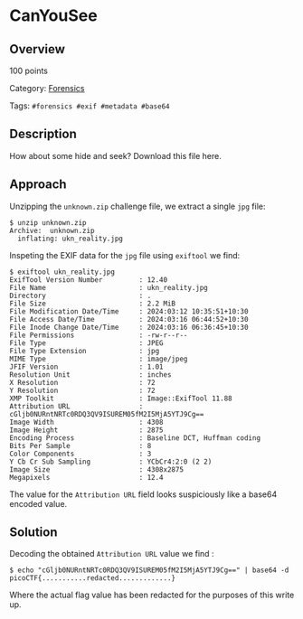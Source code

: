 # CanYouSee #
 
## Overview ##

100 points

Category: [Forensics](../)

Tags: `#forensics #exif #metadata #base64`

## Description ##

How about some hide and seek? Download this file here.

## Approach ##

Unzipping the `unknown.zip` challenge file, we extract a single `jpg` file:

    $ unzip unknown.zip 
    Archive:  unknown.zip
      inflating: ukn_reality.jpg      

Inspeting the EXIF data for the `jpg` file using `exiftool` we find:

    $ exiftool ukn_reality.jpg 
    ExifTool Version Number         : 12.40
    File Name                       : ukn_reality.jpg
    Directory                       : .
    File Size                       : 2.2 MiB
    File Modification Date/Time     : 2024:03:12 10:35:51+10:30
    File Access Date/Time           : 2024:03:16 06:44:52+10:30
    File Inode Change Date/Time     : 2024:03:16 06:36:45+10:30
    File Permissions                : -rw-r--r--
    File Type                       : JPEG
    File Type Extension             : jpg
    MIME Type                       : image/jpeg
    JFIF Version                    : 1.01
    Resolution Unit                 : inches
    X Resolution                    : 72
    Y Resolution                    : 72
    XMP Toolkit                     : Image::ExifTool 11.88
    Attribution URL                 : cGljb0NURntNRTc0RDQ3QV9ISUREM05fM2I5MjA5YTJ9Cg==
    Image Width                     : 4308
    Image Height                    : 2875
    Encoding Process                : Baseline DCT, Huffman coding
    Bits Per Sample                 : 8
    Color Components                : 3
    Y Cb Cr Sub Sampling            : YCbCr4:2:0 (2 2)
    Image Size                      : 4308x2875
    Megapixels                      : 12.4

The value for the `Attribution URL` field looks suspiciously like a base64 encoded value. 

## Solution ##

Decoding the obtained `Attribution URL` value we find :

    $ echo "cGljb0NURntNRTc0RDQ3QV9ISUREM05fM2I5MjA5YTJ9Cg==" | base64 -d
    picoCTF{...........redacted.............}

Where the actual flag value has been redacted for the purposes of this write up.
